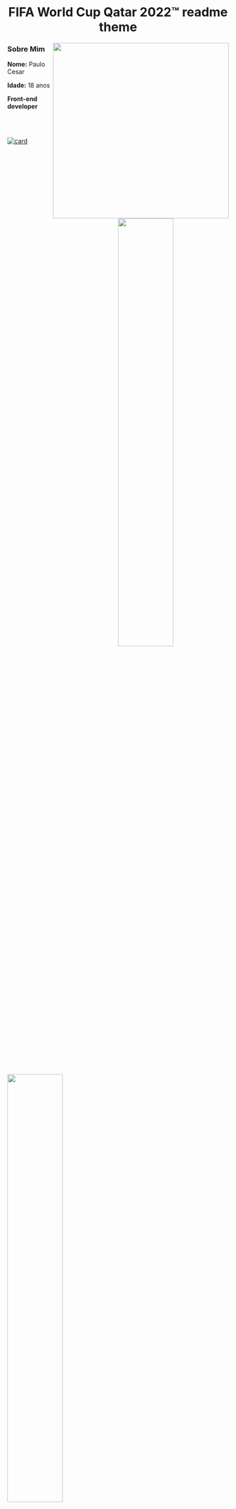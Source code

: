<div align="center">
 <h1>FIFA World Cup Qatar 2022™ readme theme</h1>
</div>

<img align="right" src="https://cdn.discordapp.com/attachments/1020046868794847412/1044731403809603694/ufp9p8wc4fqawmnx3ouf.jpg" max-width="400px" width="400px" align="right">

### Sobre Mim

<p><b>Nome:</b> Paulo Cesar<p>
<p><b>Idade:</b> 18 anos<p>
<p><b>Front-end developer</b><p>

<br>
<br>

[![card](https://github-readme-stats.vercel.app/api?username=iampaylin&theme=dracula)](https://github.com/anuraghazra/github-readme-stats)
 
<br>
<br>

<div>
  <img src="https://cdn.discordapp.com/attachments/1020046868794847412/1044739703557083196/qatar-world-cup.gif" align="right" width="50%">
  <img src="https://cdn.discordapp.com/attachments/1020046868794847412/1044733332426076280/unknown.png" width="50%">
</div>
<br>
<br>

![Spotify recently played](https://spotify-recently-played-readme.vercel.app/api?user=4gvin36hbuyictiwzrvnis9b1&count=5&width=1000)
